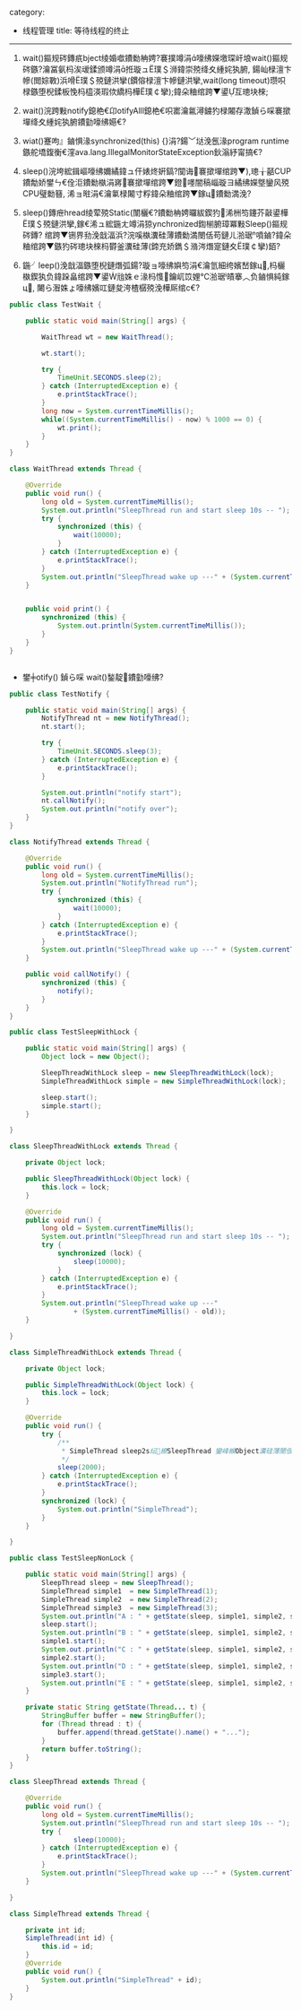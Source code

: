 ﻿category: 
- 线程管理
title: 等待线程的终止
---
1. wait()鏂规硶鏄疧bject绫婚噷鐨勬柟娉?褰撲竴涓嚎绋嬫墽琛屽埌wait()鏂规硶鏃?瀹冨氨杩涘叆鍒颁竴涓拰璇ュ璞＄浉鍏崇殑绛夊緟姹犱腑,
鍚屾椂澶卞幓(閲婃斁)浜嗗璞＄殑鏈洪攣(鏆傛椂澶卞幓鏈洪攣,wait(long timeout)瓒呮椂鏃堕棿鍒板悗杩橀渶瑕佽繑杩樺璞￠攣);鍏朵粬绾跨▼鍙互璁块棶;
2. wait()浣跨敤notify鎴栬€卬otifyAlll鎴栬€呮寚瀹氱潯鐪犳椂闂存潵鍞ら啋褰撳墠绛夊緟姹犱腑鐨勭嚎绋嬨€?
3. wiat()蹇呴』鏀惧湪synchronized(this) {}涓?鍚﹀垯浼氬湪program runtime鏃舵墧鍑衡€漥ava.lang.IllegalMonitorStateException鈥滃紓甯搞€?

1. sleep()浣垮綋鍓嶇嚎绋嬭繘鍏ュ仠婊炵姸鎬?闃诲褰撳墠绾跨▼),璁╁嚭CUP鐨勪娇鐢ㄣ€佺洰鐨勬槸涓嶈褰撳墠绾跨▼鐙嚜闇稿崰璇ヨ繘绋嬫墍鑾风殑CPU璧勬簮,
浠ョ暀涓€瀹氭椂闂寸粰鍏朵粬绾跨▼鎵ц鐨勬満浼?
2. sleep()鏄疶hread绫荤殑Static(闈欐€?鐨勬柟娉曪紱鍥犳浠栦笉鑳芥敼鍙樺璞＄殑鏈洪攣,鎵€浠ュ綋鍦ㄤ竴涓猄ynchronized鍧椾腑璋冪敤Sleep()鏂规硶鏄?
绾跨▼铏界劧浼戠湢浜?浣嗘槸瀵硅薄鐨勬満閿佸苟鏈ㄦ湁琚噴鏀?鍏朵粬绾跨▼鏃犳硶璁块棶杩欎釜瀵硅薄(鍗充娇鐫＄潃涔熸寔鏈夊璞￠攣)銆?
3. 鍦╯leep()浼戠湢鏃堕棿鏈熸弧鍚?璇ョ嚎绋嬩笉涓€瀹氫細绔嬪嵆鎵ц,杩欐槸鍥犱负鍏跺畠绾跨▼鍙兘姝ｅ湪杩愯鑰屼笖娌℃湁琚皟搴︿负鏀惧純鎵ц,
闄ら潪姝ょ嚎绋嬪叿鏈夋洿楂樼殑浼樺厛绾с€?

```java
public class TestWait {

	public static void main(String[] args) {

		WaitThread wt = new WaitThread();

		wt.start();

		try {
			TimeUnit.SECONDS.sleep(2);
		} catch (InterruptedException e) {
			e.printStackTrace();
		}
		long now = System.currentTimeMillis();
		while((System.currentTimeMillis() - now) % 1000 == 0) {
			wt.print();
		}
	}
}

class WaitThread extends Thread {

	@Override
	public void run() {
		long old = System.currentTimeMillis();
		System.out.println("SleepThread run and start sleep 10s -- ");
		try {
			synchronized (this) {
				wait(10000);
			}
		} catch (InterruptedException e) {
			e.printStackTrace();
		}
		System.out.println("SleepThread wake up ---" + (System.currentTimeMillis() - old));
	}


	public void print() {
		synchronized (this) {
			System.out.println(System.currentTimeMillis());
		}
	}
}



```

* 鐢╪otify() 鍞ら啋 wait()鍫靛鐨勭嚎绋?
```java
public class TestNotify {

	public static void main(String[] args) {
		NotifyThread nt = new NotifyThread();
		nt.start();

		try {
			TimeUnit.SECONDS.sleep(3);
		} catch (InterruptedException e) {
			e.printStackTrace();
		}

		System.out.println("notify start");
		nt.callNotify();
		System.out.println("notify over");
	}
}

class NotifyThread extends Thread {

	@Override
	public void run() {
		long old = System.currentTimeMillis();
		System.out.println("NotifyThread run");
		try {
			synchronized (this) {
				wait(10000);
			}
		} catch (InterruptedException e) {
			e.printStackTrace();
		}
		System.out.println("SleepThread wake up ---" + (System.currentTimeMillis() - old));
	}

	public void callNotify() {
		synchronized (this) {
			notify();
		}
	}
}
```

```java
public class TestSleepWithLock {

	public static void main(String[] args) {
		Object lock = new Object();

		SleepThreadWithLock sleep = new SleepThreadWithLock(lock);
		SimpleThreadWithLock simple = new SimpleThreadWithLock(lock);

		sleep.start();
		simple.start();
	}

}

class SleepThreadWithLock extends Thread {

	private Object lock;

	public SleepThreadWithLock(Object lock) {
		this.lock = lock;
	}

	@Override
	public void run() {
		long old = System.currentTimeMillis();
		System.out.println("SleepThread run and start sleep 10s -- ");
		try {
			synchronized (lock) {
				sleep(10000);
			}
		} catch (InterruptedException e) {
			e.printStackTrace();
		}
		System.out.println("SleepThread wake up ---"
				+ (System.currentTimeMillis() - old));
	}

}

class SimpleThreadWithLock extends Thread {

	private Object lock;

	public SimpleThreadWithLock(Object lock) {
		this.lock = lock;
	}

	@Override
	public void run() {
		try {
			/**
			 * SimpleThread sleep2s纭繚SleepThread 鑾峰緱Object瀵硅薄閿佷箣鍚?
			 */
			sleep(2000);
		} catch (InterruptedException e) {
			e.printStackTrace();
		}
		synchronized (lock) {
			System.out.println("SimpleThread");
		}
	}

}

```


```java
public class TestSleepNonLock {

	public static void main(String[] args) {
		SleepThread sleep = new SleepThread();
		SimpleThread simple1  = new SimpleThread(1);
		SimpleThread simple2  = new SimpleThread(2);
		SimpleThread simple3  = new SimpleThread(3);
		System.out.println("A : " + getState(sleep, simple1, simple2, simple3));
		sleep.start();
		System.out.println("B : " + getState(sleep, simple1, simple2, simple3));
		simple1.start();
		System.out.println("C : " + getState(sleep, simple1, simple2, simple3));
		simple2.start();
		System.out.println("D : " + getState(sleep, simple1, simple2, simple3));
		simple3.start();
		System.out.println("E : " + getState(sleep, simple1, simple2, simple3));
	}

	private static String getState(Thread... t) {
		StringBuffer buffer = new StringBuffer();
		for (Thread thread : t) {
			buffer.append(thread.getState().name() + "...");
		}
		return buffer.toString();
	}
}

class SleepThread extends Thread {

	@Override
	public void run() {
		long old = System.currentTimeMillis();
		System.out.println("SleepThread run and start sleep 10s -- ");
		try {
				sleep(10000);
		} catch (InterruptedException e) {
			e.printStackTrace();
		}
		System.out.println("SleepThread wake up ---" + (System.currentTimeMillis() - old));
	}

}

class SimpleThread extends Thread {

	private int id;
	SimpleThread(int id) {
		this.id = id;
	}
	@Override
	public void run() {
		System.out.println("SimpleThread" + id);
	}
}
```
